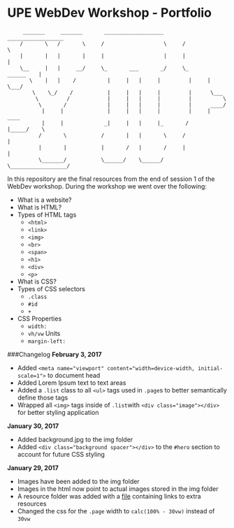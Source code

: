 # UPE WebDev Workshop - Portfolio

```
     _______     _______       ___________________       __________________
    /       \   /       \     /                   \     /                  \
    |       |   |       |     |                   |     |                  |
    \__     |   |     __/     \_       ___       _/     \_       ______    |
       \    |   |    /          |     |   |     |         |     |      \___/
        \    \_/    /           |     |   |     |         |      \___
         \         /            |     |   |     |         |          \
          \       /             |     |   |     |         |      ____/
           |     |              |     |   |     |         |     |      ____
           |     |             _|     |   |     |_       /      |_____/    \
          /       \           /       |   |       \     /                  |
          |       |           |       /   |       /     |                  |
          \_______/           \______/    \______/      \__________________/
```

In this repository are the final resources from the end of session 1 
of the WebDev workshop. During the workshop we went over the following:

- What is a website?
- What is HTML?
- Types of HTML tags
    - `<html>`
    - `<link>`
    - `<img>`
    - `<br>`
    - `<span>`
    - `<h1>`
    - `<div>`
    - `<p>`
- What is CSS?
- Types of CSS selectors
    - `.class`
    - `#id`
    - `+`
- CSS Properties
    - `width:`
    - `vh/vw` Units
    - `margin-left:`
    
###Changelog
**February 3, 2017**
- Added `<meta name="viewport" content="width=device-width, initial-scale=1">` to document head
- Added Lorem Ipsum text to text areas
- Added a `.list` class to all `<ul>` tags used in `.page`s to better semantically define those tags
- Wrapped all `<img>` tags inside of `.list`with `<div class="image"></div>` for better styling application

**January 30, 2017**
- Added background.jpg to the img folder
- Added `<div class="background spacer"></div>` to the `#hero` section to account for future CSS styling

**January 29, 2017**
- Images have been added to the img folder
- Images in the html now point to actual images stored in the
  img folder
- A resource folder was added with a [file](resources/places-to-learn-more.md) containing links to extra resources
- Changed the css for the `.page` width to `calc(100% - 30vw)` instead of `30vw`
